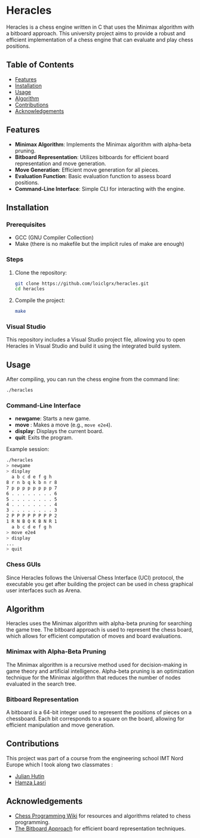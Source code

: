 # Heracles

Heracles is a chess engine written in C that uses the Minimax algorithm with a bitboard approach. This university project aims to provide a robust and efficient implementation of a chess engine that can evaluate and play chess positions.

## Table of Contents

- [Features](#features)
- [Installation](#installation)
- [Usage](#usage)
- [Algorithm](#algorithm)
- [Contributions](#contributions)
- [Acknowledgements](#acknowledgements)

## Features

- **Minimax Algorithm**: Implements the Minimax algorithm with alpha-beta pruning.
- **Bitboard Representation**: Utilizes bitboards for efficient board representation and move generation.
- **Move Generation**: Efficient move generation for all pieces.
- **Evaluation Function**: Basic evaluation function to assess board positions.
- **Command-Line Interface**: Simple CLI for interacting with the engine.

## Installation

### Prerequisites

- GCC (GNU Compiler Collection)
- Make (there is no makefile but the implicit rules of make are enough)

### Steps

1. Clone the repository:
    ```sh
    git clone https://github.com/loiclgrx/heracles.git
    cd heracles
    ```

2. Compile the project:
    ```sh
    make
    ```

### Visual Studio

This repository includes a Visual Studio project file, allowing you to open Heracles in Visual Studio and build it using the integrated build system.

## Usage

After compiling, you can run the chess engine from the command line:

```sh
./heracles
```

### Command-Line Interface

- **newgame**: Starts a new game.
- **move <move>**: Makes a move (e.g., `move e2e4`).
- **display**: Displays the current board.
- **quit**: Exits the program.

Example session:
```sh
./heracles
> newgame
> display
  a b c d e f g h
8 r n b q k b n r 8
7 p p p p p p p p 7
6 . . . . . . . . 6
5 . . . . . . . . 5
4 . . . . . . . . 4
3 . . . . . . . . 3
2 P P P P P P P P 2
1 R N B Q K B N R 1
  a b c d e f g h
> move e2e4
> display
...
> quit
```

### Chess GUIs

Since Heracles follows the Universal Chess Interface (UCI) protocol, the executable you get after building the project can be used in chess graphical user interfaces such as Arena.

## Algorithm

Heracles uses the Minimax algorithm with alpha-beta pruning for searching the game tree. The bitboard approach is used to represent the chess board, which allows for efficient computation of moves and board evaluations.

### Minimax with Alpha-Beta Pruning

The Minimax algorithm is a recursive method used for decision-making in game theory and artificial intelligence. Alpha-beta pruning is an optimization technique for the Minimax algorithm that reduces the number of nodes evaluated in the search tree.

### Bitboard Representation

A bitboard is a 64-bit integer used to represent the positions of pieces on a chessboard. Each bit corresponds to a square on the board, allowing for efficient manipulation and move generation.

## Contributions

This project was part of a course from the engineering school IMT Nord Europe which I took along two classmates :
- [Julian Hutin](https://www.linkedin.com/in/julian-h-03708219b/)
- [Hamza Lasri](https://www.linkedin.com/in/hamza-lasri/)

## Acknowledgements

- [Chess Programming Wiki](https://www.chessprogramming.org/Main_Page) for resources and algorithms related to chess programming.
- [The Bitboard Approach](https://www.chessprogramming.org/Bitboards) for efficient board representation techniques.
